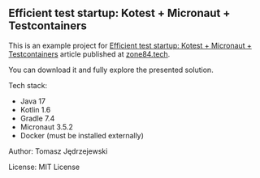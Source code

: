 ## Efficient test startup: Kotest + Micronaut + Testcontainers

This is an example project for [Efficient test startup: Kotest + Micronaut + Testcontainers](https://zone84.tech/programming/efficient-test-startup-kotest-micronaut-testcontainers/)
article published at [zone84.tech](https://zone84.tech).

You can download it and fully explore the presented solution.

Tech stack:
- Java 17
- Kotlin 1.6
- Gradle 7.4
- Micronaut 3.5.2
- Docker (must be installed externally)

Author: Tomasz Jędrzejewski

License: MIT License
